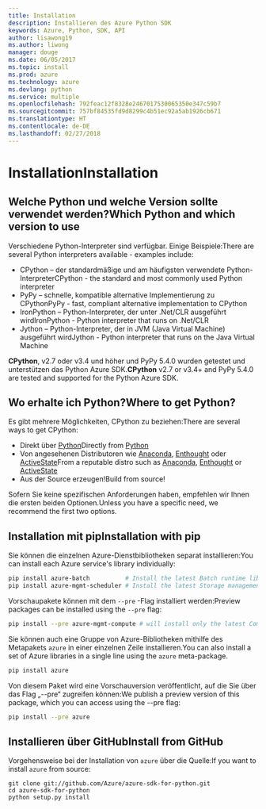 ```yaml
---
title: Installation
description: Installieren des Azure Python SDK
keywords: Azure, Python, SDK, API
author: lisawong19
ms.author: liwong
manager: douge
ms.date: 06/05/2017
ms.topic: install
ms.prod: azure
ms.technology: azure
ms.devlang: python
ms.service: multiple
ms.openlocfilehash: 792feac12f8328e2467017530065350e347c59b7
ms.sourcegitcommit: 757bf84535fd9d8299c4b51ec92a5ab1926cb671
ms.translationtype: HT
ms.contentlocale: de-DE
ms.lasthandoff: 02/27/2018
---
```

# <a name="installation"></a><span data-ttu-id="38d40-104">Installation</span><span class="sxs-lookup"><span data-stu-id="38d40-104">Installation</span></span>

## <a name="which-python-and-which-version-to-use"></a><span data-ttu-id="38d40-105">Welche Python und welche Version sollte verwendet werden?</span><span class="sxs-lookup"><span data-stu-id="38d40-105">Which Python and which version to use</span></span>
<span data-ttu-id="38d40-106">Verschiedene Python-Interpreter sind verfügbar. Einige Beispiele:</span><span class="sxs-lookup"><span data-stu-id="38d40-106">There are several Python interpreters available - examples include:</span></span>

* <span data-ttu-id="38d40-107">CPython – der standardmäßige und am häufigsten verwendete Python-Interpreter</span><span class="sxs-lookup"><span data-stu-id="38d40-107">CPython - the standard and most commonly used Python interpreter</span></span>
* <span data-ttu-id="38d40-108">PyPy – schnelle, kompatible alternative Implementierung zu CPython</span><span class="sxs-lookup"><span data-stu-id="38d40-108">PyPy - fast, compliant alternative implementation to CPython</span></span>
* <span data-ttu-id="38d40-109">IronPython – Python-Interpreter, der unter .Net/CLR ausgeführt wird</span><span class="sxs-lookup"><span data-stu-id="38d40-109">IronPython - Python interpreter that runs on .Net/CLR</span></span>
* <span data-ttu-id="38d40-110">Jython – Python-Interpreter, der in JVM (Java Virtual Machine) ausgeführt wird</span><span class="sxs-lookup"><span data-stu-id="38d40-110">Jython - Python interpreter that runs on the Java Virtual Machine</span></span>

<span data-ttu-id="38d40-111">**CPython**, v2.7 oder v3.4 und höher und PyPy 5.4.0 wurden getestet und unterstützen das Python Azure SDK.</span><span class="sxs-lookup"><span data-stu-id="38d40-111">**CPython** v2.7 or v3.4+ and PyPy 5.4.0 are tested and supported for the Python Azure SDK.</span></span>

## <a name="where-to-get-python"></a><span data-ttu-id="38d40-112">Wo erhalte ich Python?</span><span class="sxs-lookup"><span data-stu-id="38d40-112">Where to get Python?</span></span>
<span data-ttu-id="38d40-113">Es gibt mehrere Möglichkeiten, CPython zu beziehen:</span><span class="sxs-lookup"><span data-stu-id="38d40-113">There are several ways to get CPython:</span></span>

* <span data-ttu-id="38d40-114">Direkt über [Python](https://www.python.org/)</span><span class="sxs-lookup"><span data-stu-id="38d40-114">Directly from [Python](https://www.python.org/)</span></span>
* <span data-ttu-id="38d40-115">Von angesehenen Distributoren wie [Anaconda](https://www.anaconda.com/), [Enthought](https://www.enthought.com/) oder [ActiveState](https://www.activestate.com/)</span><span class="sxs-lookup"><span data-stu-id="38d40-115">From a reputable distro such as [Anaconda](https://www.anaconda.com/), [Enthought](https://www.enthought.com/) or [ActiveState](https://www.activestate.com/)</span></span>
* <span data-ttu-id="38d40-116">Aus der Source erzeugen!</span><span class="sxs-lookup"><span data-stu-id="38d40-116">Build from source!</span></span>

<span data-ttu-id="38d40-117">Sofern Sie keine spezifischen Anforderungen haben, empfehlen wir Ihnen die ersten beiden Optionen.</span><span class="sxs-lookup"><span data-stu-id="38d40-117">Unless you have a specific need, we recommend the first two options.</span></span>

## <a name="installation-with-pip"></a><span data-ttu-id="38d40-118">Installation mit pip</span><span class="sxs-lookup"><span data-stu-id="38d40-118">Installation with pip</span></span>

<span data-ttu-id="38d40-119">Sie können die einzelnen Azure-Dienstbibliotheken separat installieren:</span><span class="sxs-lookup"><span data-stu-id="38d40-119">You can install each Azure service's library individually:</span></span>

```bash
pip install azure-batch          # Install the latest Batch runtime library
pip install azure-mgmt-scheduler # Install the latest Storage management library
```

<span data-ttu-id="38d40-120">Vorschaupakete können mit dem `--pre` -Flag installiert werden:</span><span class="sxs-lookup"><span data-stu-id="38d40-120">Preview packages can be installed using the `--pre` flag:</span></span>

```bash
pip install --pre azure-mgmt-compute # will install only the latest Compute Management library
```

<span data-ttu-id="38d40-121">Sie können auch eine Gruppe von Azure-Bibliotheken mithilfe des Metapakets `azure` in einer einzelnen Zeile installieren.</span><span class="sxs-lookup"><span data-stu-id="38d40-121">You can also install a set of Azure libraries in a single line using the `azure` meta-package.</span></span>

```bash
pip install azure
```

<span data-ttu-id="38d40-122">Von diesem Paket wird eine Vorschauversion veröffentlicht, auf die Sie über das Flag „--pre“ zugreifen können:</span><span class="sxs-lookup"><span data-stu-id="38d40-122">We publish a preview version of this package, which you can access using the --pre flag:</span></span>

```bash
pip install --pre azure
```

## <a name="install-from-github"></a><span data-ttu-id="38d40-123">Installieren über GitHub</span><span class="sxs-lookup"><span data-stu-id="38d40-123">Install from GitHub</span></span>

<span data-ttu-id="38d40-124">Vorgehensweise bei der Installation von `azure` über die Quelle:</span><span class="sxs-lookup"><span data-stu-id="38d40-124">If you want to install `azure` from source:</span></span>

    git clone git://github.com/Azure/azure-sdk-for-python.git
    cd azure-sdk-for-python
    python setup.py install